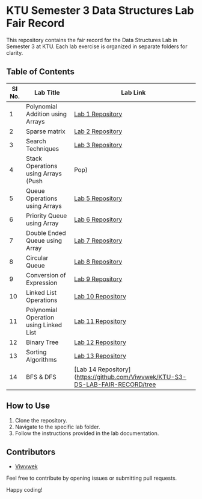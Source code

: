 # KTU Semester 3 Data Structures Lab Fair Record

This repository contains the fair record for the Data Structures Lab in Semester 3 at KTU. Each lab exercise is organized in separate folders for clarity.

## Table of Contents

| SI No. | Lab Title                                               | Lab Link                                                                                                  |
|--------|---------------------------------------------------------|-----------------------------------------------------------------------------------------------------------|
| 1      | Polynomial Addition using Arrays                       | [Lab 1 Repository](https://github.com/Viwvwek/KTU-S3-DS-LAB-FAIR-RECORD/tree/26050d18d14aa4a39a21ea9dc6ac43e2ff737bb2/CYCLE%201/POLYNOMIAL%20ADDITION/ARRAYS) |
| 2      | Sparse matrix                                           | [Lab 2 Repository](https://github.com/Viwvwek/KTU-S3-DS-LAB-FAIR-RECORD/tree/26050d18d14aa4a39a21ea9dc6ac43e2ff737bb2/CYCLE%202) |
| 3      | Search Techniques                                       | [Lab 3 Repository](https://github.com/Viwvwek/KTU-S3-DS-LAB-FAIR-RECORD/tree/26050d18d14aa4a39a21ea9dc6ac43e2ff737bb2/CYCLE%203/SEARCH%20TECHNIQUES) |
| 4      | Stack Operations using Arrays (Push | Pop)             | [Lab 4 Repository](https://github.com/Viwvwek/KTU-S3-DS-LAB-FAIR-RECORD/tree/3e8969fc30b69893c7e923692a660f045b5ef345/CYCLE%204/STACK%20/ARRAYS/PUSH%20%7C%7C%20POP) |
| 5      | Queue Operations using Arrays                          | [Lab 5 Repository](https://github.com/Viwvwek/KTU-S3-DS-LAB-FAIR-RECORD/tree/26050d18d14aa4a39a21ea9dc6ac43e2ff737bb2/CYCLE%205/QUEUE/ARRAYS) |
| 6      | Priority Queue using Array                              | [Lab 6 Repository](https://github.com/Viwvwek/KTU-S3-DS-LAB-FAIR-RECORD/tree/2e67b92bc73f9c8ba33ef554bffbed6cf24b12a9/CYCLE%206/PRIORITY%20QUEUE/ARRAYS) |
| 7      | Double Ended Queue using Array                          | [Lab 7 Repository](https://github.com/Viwvwek/KTU-S3-DS-LAB-FAIR-RECORD/tree/2e67b92bc73f9c8ba33ef554bffbed6cf24b12a9/CYCLE%207) |
| 8      | Circular Queue                                          | [Lab 8 Repository](https://github.com/Viwvwek/KTU-S3-DS-LAB-FAIR-RECORD/tree/2e67b92bc73f9c8ba33ef554bffbed6cf24b12a9/CYCLE%208/CIRCULAR%20QUEUE/ARRAYS) |
| 9      | Conversion of Expression                                | [Lab 9 Repository](https://github.com/Viwvwek/KTU-S3-DS-LAB-FAIR-RECORD/tree/2e67b92bc73f9c8ba33ef554bffbed6cf24b12a9/CYCLE%209%20/CONVERSION%20OF%20EXPRESSION%20/INFIX%20TO%20POSTFIX%20/USING%20STACK) |
| 10     | Linked List Operations                                  | [Lab 10 Repository](https://github.com/Viwvwek/KTU-S3-DS-LAB-FAIR-RECORD/tree/2e67b92bc73f9c8ba33ef554bffbed6cf24b12a9/CYCLE%2010/LINKED%20LIST%20OPERATIONS/LINKED%20LIST) |
| 11     | Polynomial Operation using Linked List                  | [Lab 11 Repository](https://github.com/Viwvwek/KTU-S3-DS-LAB-FAIR-RECORD/tree/2e67b92bc73f9c8ba33ef554bffbed6cf24b12a9/CYCLE%2011/POLYNOMIAL%20OPERATIONS%20USING%20LINKED%20LIST%20/ADDITION%20%26%26%20MULTIPLICATION) |
| 12     | Binary Tree                                             | [Lab 12 Repository](https://github.com/Viwvwek/KTU-S3-DS-LAB-FAIR-RECORD/tree/2e67b92bc73f9c8ba33ef554bffbed6cf24b12a9/CYCLE%2012/BINARY%20TREES) |
| 13     | Sorting Algorithms                                      | [Lab 13 Repository](https://github.com/Viwvwek/KTU-S3-DS-LAB-FAIR-RECORD/tree/2e67b92bc73f9c8ba33ef554bffbed6cf24b12a9/CYCLE%2013/SORTING%20ALGORITHMS) |
| 14     | BFS & DFS                                               | [Lab 14 Repository](https://github.com/Viwvwek/KTU-S3-DS-LAB-FAIR-RECORD/tree


## How to Use

1. Clone the repository.
2. Navigate to the specific lab folder.
3. Follow the instructions provided in the lab documentation.

## Contributors

- [Viwvwek](https://github.com/Viwvwek)

Feel free to contribute by opening issues or submitting pull requests.

Happy coding!
